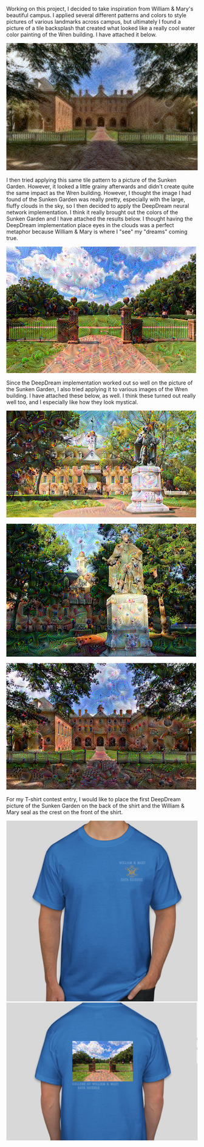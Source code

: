 Working on this project, I decided to take inspiration from William & Mary's beautiful campus.  I applied several different patterns and colors to style pictures of various landmarks across campus, but ultimately I found a picture of a tile backsplash that created what looked like a really cool water color painting of the Wren building.  I have attached it below.

![Watercolor Wren](watercolor_wren.png)

I then tried applying this same tile pattern to a picture of the Sunken Garden.  However, it looked a little grainy afterwards and didn't create quite the same impact as the Wren building.  However, I thought the image I had found of the Sunken Garden was really pretty, especially with the large, fluffy clouds in the sky, so I then decided to apply the DeepDream neural network implementation.  I think it really brought out the colors of the Sunken Garden and I have attached the results below.  I thought having the DeepDream implementation place eyes in the clouds was a perfect metaphor because William & Mary is where I "see" my "dreams" coming true. 

![Sunken Garden Deep Dream](SunkenGardenDeepDream.png)

Since the DeepDream implementation worked out so well on the picture of the Sunken Garden, I also tried applying it to various images of the Wren building.  I have attached these below, as well.  I think these turned out really well too, and I especially like how they look mystical.

![Statue](Statue.png)

![Other Statue](Other_statue.png)

![Wren](Wren.png)


For my T-shirt contest entry, I would like to place the first DeepDream picture of the Sunken Garden on the back of the shirt and the William & Mary seal as the crest on the front of the shirt.

![Front](FrontofShirt.PNG)   ![Back](BackofShirt.PNG)
